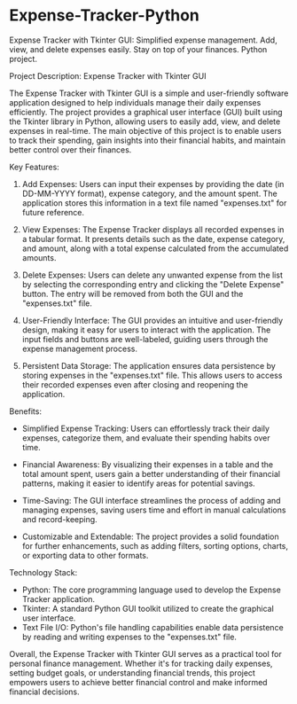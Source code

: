 # Expense-Tracker-Python
Expense Tracker with Tkinter GUI: Simplified expense management. Add, view, and delete expenses easily. Stay on top of your finances. Python project.


Project Description: Expense Tracker with Tkinter GUI

The Expense Tracker with Tkinter GUI is a simple and user-friendly software application designed to help individuals manage their daily expenses efficiently. The project provides a graphical user interface (GUI) built using the Tkinter library in Python, allowing users to easily add, view, and delete expenses in real-time. The main objective of this project is to enable users to track their spending, gain insights into their financial habits, and maintain better control over their finances.

Key Features:
1. Add Expenses: Users can input their expenses by providing the date (in DD-MM-YYYY format), expense category, and the amount spent. The application stores this information in a text file named "expenses.txt" for future reference.

2. View Expenses: The Expense Tracker displays all recorded expenses in a tabular format. It presents details such as the date, expense category, and amount, along with a total expense calculated from the accumulated amounts.

3. Delete Expenses: Users can delete any unwanted expense from the list by selecting the corresponding entry and clicking the "Delete Expense" button. The entry will be removed from both the GUI and the "expenses.txt" file.

4. User-Friendly Interface: The GUI provides an intuitive and user-friendly design, making it easy for users to interact with the application. The input fields and buttons are well-labeled, guiding users through the expense management process.

5. Persistent Data Storage: The application ensures data persistence by storing expenses in the "expenses.txt" file. This allows users to access their recorded expenses even after closing and reopening the application.

Benefits:
- Simplified Expense Tracking: Users can effortlessly track their daily expenses, categorize them, and evaluate their spending habits over time.

- Financial Awareness: By visualizing their expenses in a table and the total amount spent, users gain a better understanding of their financial patterns, making it easier to identify areas for potential savings.

- Time-Saving: The GUI interface streamlines the process of adding and managing expenses, saving users time and effort in manual calculations and record-keeping.

- Customizable and Extendable: The project provides a solid foundation for further enhancements, such as adding filters, sorting options, charts, or exporting data to other formats.

Technology Stack:
- Python: The core programming language used to develop the Expense Tracker application.
- Tkinter: A standard Python GUI toolkit utilized to create the graphical user interface.
- Text File I/O: Python's file handling capabilities enable data persistence by reading and writing expenses to the "expenses.txt" file.

Overall, the Expense Tracker with Tkinter GUI serves as a practical tool for personal finance management. Whether it's for tracking daily expenses, setting budget goals, or understanding financial trends, this project empowers users to achieve better financial control and make informed financial decisions.
